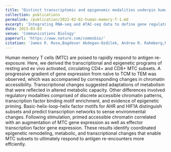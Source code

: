 ```yaml
---
title: "Distinct transcriptomic and epigenomic modalities underpin human memory T cell subsets and their activation potential"
collection: publications
permalink: /publication/2023-02-02-human-memory-T-1.md
excerpt: 'Integrating RNA-seq and ATAC-seq data to define gene regulatory networks associated with memory T cell subsets'
date: 2023-03-03
venue: 'Communications Biology'
paperurl: 'https://www.nature.com/commsbio/'
citation: 'James R. Rose,Bagdeser Akdogan-Ozdilek, Andrew R. Rahmberg,Michael D. Powell,Sakeenah L. Hicks,Christopher D. Scharer, Jeremy M. Boss. Communications Biology (In review)'
---
```


Human memory T cells (MTC) are poised to rapidly respond to antigen re-exposure.  Here, we derived the transcriptional and epigenetic programs of resting and ex vivo activated, circulating CD4+ and CD8+ MTC subsets.  A progressive gradient of gene expression from naïve to TCM to TEM was observed, which was accompanied by corresponding changes in chromatin accessibility.  Transcriptional changes suggested adaptations of metabolism that were reflected in altered metabolic capacity.  Other differences involved regulatory modalities comprised of discrete accessible chromatin patterns, transcription factor binding motif enrichment, and evidence of epigenetic priming.  Basic-helix-loop-helix factor motifs for AHR and HIF1A distinguish subsets and predict transcription networks to sense environmental changes.  Following stimulation, primed accessible chromatin correlated with an augmentation of MTC gene expression as well as effector transcription factor gene expression.  These results identify coordinated epigenetic remodeling, metabolic, and transcriptional changes that enable MTC subsets to ultimately respond to antigen re-encounters more effciently.

